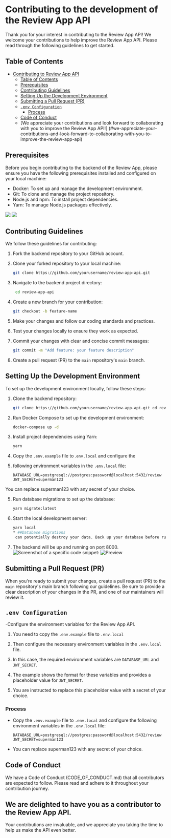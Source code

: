 # Contributing to the development of the Review App API

Thank you for your interest in contributing to the Review App API!
We welcome your contributions to help improve the Review App API.
Please read through the following
guidelines to get started.

## Table of Contents

- [Contributing to Review App API](#contributing-to-review-app-api)
  - [Table of Contents](#table-of-contents)
  - [Prerequisites](#prerequisites)
  - [Contributing Guidelines](#contributing-guidelines)
  - [Setting Up the Development Environment](#setting-up-the-development-environment)
  - [Submitting a Pull Request (PR)](#submitting-a-pull-request-pr)
  - [`.env Configuration`](#env-configuration)
    - [Process](#process)
  - [Code of Conduct](#code-of-conduct)
  - [We appreciate your contributions and look forward to
    collaborating with you to improve the Review App API!]
    (#we-appreciate-your-contributions-and-look-forward-to-collaborating-with-you-to-improve-the-review-app-api)

## Prerequisites

Before you begin contributing to the backend of the Review App,
please ensure you have the following prerequisites installed and
configured on your local machine:

- Docker: To set up and manage the development environment.
- Git: To clone and manage the project repository.
- Node.js and npm: To install project dependencies.
- Yarn: To manage Node.js packages effectively.

![](./contri-images/pre1.png)
![](./contri-images/pre2.png)

## Contributing Guidelines

We follow these guidelines for contributing:

1. Fork the backend repository to your GitHub account.

2. Clone your forked repository to your local machine:

   ```bash
   git clone https://github.com/yourusername/review-app-api.git

   ```

3. Navigate to the backend project directory:

   ```bash
    cd review-app-api

   ```

4. Create a new branch for your contribution:

   ```bash
   git checkout -b feature-name

   ```

5. Make your changes and follow our coding standards and practices.

6. Test your changes locally to ensure they work as expected.

7. Commit your changes with clear and concise commit messages:

   ```bash
   git commit -m "Add feature: your feature description"

   ```

8. Create a pull request (PR) to the `main` repository's `main` branch.

## Setting Up the Development Environment

To set up the development environment locally, follow these steps:

1. Clone the backend repository:

   ```bash
   git clone https://github.com/yourusername/review-app-api.git cd review-app-api

   ```

2. Run Docker Compose to set up the development environment:

   ```bash
   docker-compose up -d

   ```

3. Install project dependencies using Yarn:

   ```bash
   yarn

   ```

4. Copy the `.env.example` file to .`env.local` and configure the
5. following environment variables in the `.env.local` file:
   ```env
   DATABASE_URL=postgresql://postgres:password@localhost:5432/review
   JWT_SECRET=superman123
   ```

You can replace superman123 with any secret of your choice.

5. Run database migrations to set up the database:

   ```bash
   yarn migrate:latest

   ```

6. Start the local development server:

   ```bash
   yarn local
   * ##Database migrations
    can potentially destroy your data. Back up your database before running any migrations. *

   ```

7. The backend will be up and running on port 8000.
   ![Screenshot of a specific code snippet:](./contri-images/code_snippet.png)
   ![Preview](./contri-images/app%20preview.png)

## Submitting a Pull Request (PR)

When you're ready to submit your changes, create a pull request
(PR) to the `main` repository's main branch following our guidelines.
Be sure to provide a clear description of your changes in the PR, and
one of our maintainers will review it.

## `.env Configuration`

-Configure the environment variables for the Review App API.

1. You need to copy the `.env.example` file to
   `.env.local`

2. Then configure the necessary environment variables in the `.env.local`
   file.
3. In this case, the required environment variables are `DATABASE_URL` and
   `JWT_SECRET`.
4. The example shows the format for these variables and provides a placeholder
   value for `JWT_SECRET`.
5. You are instructed to replace this placeholder value with a secret of your choice.

### Process

- Copy the `.env.example` file to `.env.local` and configure the following
  environment variables in the `.env.local` file:

  ```env
  DATABASE_URL=postgresql://postgres:password@localhost:5432/review
  JWT_SECRET=superman123

  ```

- You can replace superman123 with any secret of your choice.

## Code of Conduct

We have a Code of Conduct (CODE_OF_CONDUCT.md) that all contributors are expected to follow.
Please read and adhere to it throughout
your contribution journey.

## We are delighted to have you as a contributor to the Review App API.

Your contributions are invaluable, and we appreciate you taking the time to help us make the API even better.
